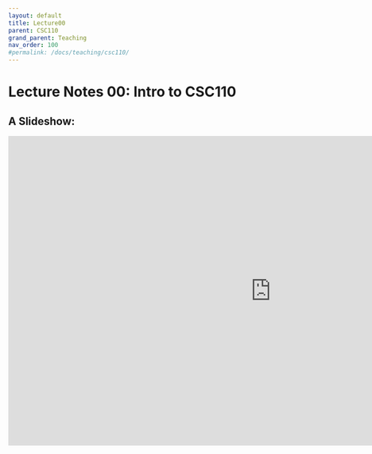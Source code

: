 ```yaml
---
layout: default
title: Lecture00
parent: CSC110
grand_parent: Teaching
nav_order: 100
#permalink: /docs/teaching/csc110/
---  
```

  

Lecture Notes 00: Intro to CSC110
===========================================




A Slideshow:
---------------


<iframe src="https://docs.google.com/presentation/d/e/2PACX-1vRpnsZC9CS751_Fv1DHHPVheOJk_vkNtu5nA50-j_mDf44jNbO9VZBTRTWjDRHcv1o0i_UKz-9qR0aO/embed?start=false&loop=false&delayms=60000" frameborder="0" width="1055" height="623" allowfullscreen="true" mozallowfullscreen="true" webkitallowfullscreen="true"></iframe>
  